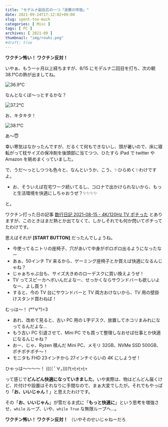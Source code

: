 ```yaml
---
title: "モデルナ副反応の一つ「浪費の呼吸」"
date: 2021-09-24T17:12:02+09:00
slug: spent-too-much
categories: [ Misc ]
tags: [ PC ]
archives: [ 2021-09 ]
thumbnail: "img/rouhi.png"
#draft: true
---
```

**ワクチン怖い！ ワクチン反対！**

いやぁ、もう一ヶ月以上経ちますが、8/15 にモデルナ二回目を打ち、次の朝 38.1℃の熱が出ましてね。

![36.9℃](/img/vaccinated_36_9.jpg)

なんとなくぼ～っとするかな？

![37.2℃](/img/vaccinated_37_2.jpg)

お、キタキタ！

![38.1℃](/img/vaccinated_38_1.jpg)

あ～😇

幸い寒気はなかったんですが、だるくて何もできないし、頭が暑いので、床に寝転がって枕サイズの保冷剤を後頭部に当てつつ、ひたすら iPad で twitter や Amazon を眺めまくっていました。

で、うだ～っとしつつも色々と、なんというか、こう、✨ひらめく✨わけですよ。

- お、そういえば在宅ワーク続いてるし、コロナで出かけられないから、もっと生活環境を快適にしちゃおうぜ？✨✨✨✨

と。

ワクチン打った日の記事 [数行日記 2021-08-15 - 4K/120Hz TV ポチった](/post/2021/08/2021-08-15) とありますが、このときはまだ熱とか出てなくて、しかしそれでも何か閃いてポチってたわけです。

思えばそれが **[START BUTTON]** だったんでしょうね。

* 今使ってるニトリの座椅子、穴があいて中身がポロポロ出るようになったなー
* あぁ、50インチ TV 来るから、ゲーミング座椅子とか買えば快適になるんじゃね？
* じゃぁちゃぶ台も、サイズ大きめのローデスクに買い換えようぜ！
* TV ってスピーカヘボいんだよなー、せっかくならサウンドバーも欲しいよなー、よし買う！
* すると、今の TV 台にサウンドバーと TV 両方おけないから、TV 用の壁掛けスタンド買わねば！

むっは～！ (*°∀°)=3

* あれ、改めて見ると、古い PC 用の L字デスク、放置してホコリまみれになってるんだよな…
* もう古い PC 引退させて、Mini PC でも買って整理しなおせば仕事とか快適になるんじゃね？
* おー、じゃ、Ryzen 積んだ Mini PC、メモリ 32GB、NVMe SSD 500GB、ポチポチポチ～！
* モニタも FHD 23インチから 27インチぐらいの 4K にしようぜ！

ひゃっは～～～～！ (((（ ﾟ∀｡)))ｱﾋｬﾋｬﾋｬﾋｬ

って感じで**どんどん快適になっていきました**。いや実際は、物はどんどん届くけど、片付けや設置はそれなりに手間なので、まぁ大変でしたが。それでもやっぱり「**お、いいじゃん！**」と思えたわけです。

その「**お、いいじゃん**」が雪だるま式に「**もっと快適に**」という思考を増強させ、`while` ループ、いや、`while True` な無限ループへ…。

**ワクチン怖い！ ワクチン反対！** （いやそのせいじゃねーだろ
